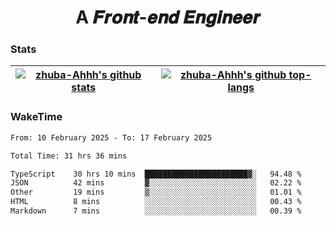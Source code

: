 <h1 align="center">A 𝑭𝒓𝒐𝒏𝒕-𝒆𝒏𝒅 𝑬𝒏𝒈𝒊𝒏𝒆𝒆𝒓</h1>

### Stats

| <a href="https://github.com/zhuba-Ahhh"><img align="center" src="https://github-readme-stats.vercel.app/api?username=zhuba-Ahhh&hide_title=true&hide_border=true&show_icons=trueline_height=21&text_color=000&icon_color=000&bg_color=0,ea6161,ffc64d,fffc4d,52fa5a&theme=graywhite" alt="zhuba-Ahhh's github stats" /> </a> | <a href="https://github.com/zhuba-Ahhh"><img align="center" src="https://github-readme-stats.vercel.app/api/top-langs/?username=zhuba-Ahhh&hide_title=true&hide_border=true&layout=compact&hide_border=true&show_icons=trueline_height=40&text_color=000&icon_color=000&bg_color=0,ea6161,ffc64d,fffc4d,52fa5a&theme=graywhite&langs_count=6" alt="zhuba-Ahhh's github top-langs"/> </a> |
| ------------- | ------------- |

### WakeTime

<!--START_SECTION:waka-->

```txt
From: 10 February 2025 - To: 17 February 2025

Total Time: 31 hrs 36 mins

TypeScript    30 hrs 10 mins  ███████████████████████▓░   94.48 %
JSON          42 mins         ▓░░░░░░░░░░░░░░░░░░░░░░░░   02.22 %
Other         19 mins         ▒░░░░░░░░░░░░░░░░░░░░░░░░   01.01 %
HTML          8 mins          ░░░░░░░░░░░░░░░░░░░░░░░░░   00.43 %
Markdown      7 mins          ░░░░░░░░░░░░░░░░░░░░░░░░░   00.39 %
```

<!--END_SECTION:waka-->
